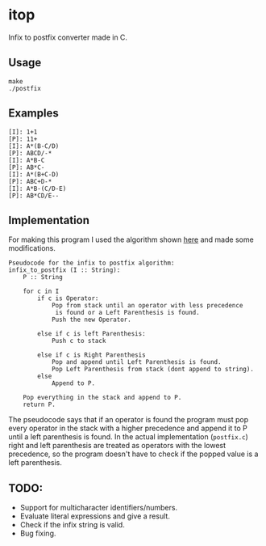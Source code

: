 # itop

Infix to postfix converter made in C.

## Usage

```
make
./postfix
```

## Examples

```
[I]: 1+1
[P]: 11+
[I]: A*(B-C/D)
[P]: ABCD/-*
[I]: A*B-C
[P]: AB*C-
[I]: A*(B+C-D)
[P]: ABC+D-*
[I]: A*B-(C/D-E)
[P]: AB*CD/E--
```

## Implementation

For making this program I used the algorithm shown [here](https://iq.opengenus.org/infix-to-postfix-expression-stack/) and
made some modifications.

```
Pseudocode for the infix to postfix algorithm:
infix_to_postfix (I :: String):
    P :: String

    for c in I 
        if c is Operator:
            Pop from stack until an operator with less precedence
             is found or a Left Parenthesis is found.
            Push the new Operator.
     
        else if c is left Parenthesis:
            Push c to stack

        else if c is Right Parenthesis
            Pop and append until Left Parenthesis is found.
            Pop Left Parenthesis from stack (dont append to string).
        else
            Append to P.

    Pop everything in the stack and append to P.
    return P.
```

The pseudocode says that if an operator is found the program must pop
every operator in the stack with a higher precedence and append it to P
until a left parenthesis is found. In the actual implementation (`postfix.c`)
right and left parenthesis are treated as operators with the lowest
precedence, so the program doesn't have to check if the popped value
is a left parenthesis.

## TODO:
* Support for multicharacter identifiers/numbers.
* Evaluate literal expressions and give a result.
* Check if the infix string is valid.
* Bug fixing.